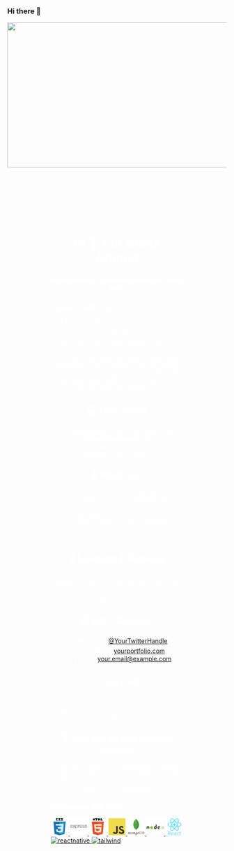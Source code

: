 ### Hi there 👋
<p align="center"><img src="https://i.ibb.co/xY1Khwf/Add-a-heading-2.png" height="333" width="600"></p>
<div style="background-image: url('https://i.ibb.co/xY1Khwf/Add-a-heading-2.png'); background-size: cover; padding: 100px; text-align: center; color: #fff;">

<h1 align="center">Hi 👋, I'm Isteak Ahmed</h1>
<h3 align="center">A passionate frontend developer from India</h3>

<h3 align="left">Connect with me:</h3>
<p align="left">
</p>
# 👋 Hello World! I'm [YourName] - Frontend Developer

Welcome to my coding playground! I'm a passionate frontend developer on a mission to create captivating and user-friendly web experiences. With a knack for turning design visions into reality, I specialize in HTML, CSS, and JavaScript, with a focus on React for building dynamic interfaces.

## 💻 Tech Stack

- **Languages:** HTML, CSS, JavaScript
- **Library/Framework:** React
- **Tools:** Git, VSCode
- **Design:** Figma, Adobe XD

## 🚀 What I Do

- Craft pixel-perfect and responsive UIs.
- Transform design concepts into interactive web applications.
- Stay updated on the latest frontend technologies and best practices.
- Collaborate with cross-functional teams to deliver exceptional user experiences.

## 🌱 Learning & Growing

I believe in continuous learning. Currently exploring [insert current learning focus], and always open to new challenges and opportunities.

## 📫 Let's Connect

- 🐦 Twitter: [@YourTwitterHandle](https://twitter.com/YourTwitterHandle)
- 🌐 Portfolio: [yourportfolio.com](https://yourportfolio.com)
- 📧 Email: your.email@example.com

## ⚡ Fun Fact

Did you know? I'm a firm believer that good code is not just functional but also a work of art. 🎨

## 🚀 Join Me on this Coding Journey

Feel free to explore my repositories, provide feedback, or reach out for collaboration. Let's build something amazing together and make the web a more delightful place!


<h3 align="left">Languages and Tools:</h3>
<p align="left"> <a href="https://www.w3schools.com/css/" target="_blank" rel="noreferrer"> <img src="https://raw.githubusercontent.com/devicons/devicon/master/icons/css3/css3-original-wordmark.svg" alt="css3" width="40" height="40"/> </a> <a href="https://expressjs.com" target="_blank" rel="noreferrer"> <img src="https://raw.githubusercontent.com/devicons/devicon/master/icons/express/express-original-wordmark.svg" alt="express" width="40" height="40"/> </a> <a href="https://www.w3.org/html/" target="_blank" rel="noreferrer"> <img src="https://raw.githubusercontent.com/devicons/devicon/master/icons/html5/html5-original-wordmark.svg" alt="html5" width="40" height="40"/> </a> <a href="https://developer.mozilla.org/en-US/docs/Web/JavaScript" target="_blank" rel="noreferrer"> <img src="https://raw.githubusercontent.com/devicons/devicon/master/icons/javascript/javascript-original.svg" alt="javascript" width="40" height="40"/> </a> <a href="https://www.mongodb.com/" target="_blank" rel="noreferrer"> <img src="https://raw.githubusercontent.com/devicons/devicon/master/icons/mongodb/mongodb-original-wordmark.svg" alt="mongodb" width="40" height="40"/> </a> <a href="https://nodejs.org" target="_blank" rel="noreferrer"> <img src="https://raw.githubusercontent.com/devicons/devicon/master/icons/nodejs/nodejs-original-wordmark.svg" alt="nodejs" width="40" height="40"/> </a> <a href="https://reactjs.org/" target="_blank" rel="noreferrer"> <img src="https://raw.githubusercontent.com/devicons/devicon/master/icons/react/react-original-wordmark.svg" alt="react" width="40" height="40"/> </a> <a href="https://reactnative.dev/" target="_blank" rel="noreferrer"> <img src="https://reactnative.dev/img/header_logo.svg" alt="reactnative" width="40" height="40"/> </a> <a href="https://tailwindcss.com/" target="_blank" rel="noreferrer"> <img src="https://www.vectorlogo.zone/logos/tailwindcss/tailwindcss-icon.svg" alt="tailwind" width="40" height="40"/> </a> </p>


<!--
**isteak95/isteak95** is a ✨ _special_ ✨ repository because its `README.md` (this file) appears on your GitHub profile.

Here are some ideas to get you started:

- 🔭 I’m currently working on ...
- 🌱 I’m currently learning ...
- 👯 I’m looking to collaborate on ...
- 🤔 I’m looking for help with ...
- 💬 Ask me about ...
- 📫 How to reach me: ...
- 😄 Pronouns: ...
- ⚡ Fun fact: ...
-->
